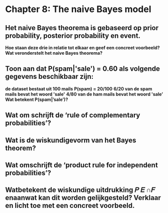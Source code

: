 # Chapter 8: The naive Bayes model

## Het naive Bayes theorema is gebaseerd op prior probability, posterior probability en event.
**Hoe staan deze drie in relatie tot elkaar en geef een concreet voorbeeld?**
**Wat veronderstelt het naive Bayes theorema?**

## Toon aan dat P(spam|'sale') = 0.60 als volgende gegevens beschikbaar zijn:
**de dataset bestaat uit 100 mails**
**P(spam) = 20/100**
**6/20 van de spam mails bevat het woord 'sale'**
**4/80 van de ham mails bevat het woord 'sale’**
**Wat betekent P(spam|’sale’)?**

## Wat om schrijft de ‘rule of complementary probabilities’?

## Wat is de wiskundigevorm van het Bayes theorem?

## Wat omschrijft de ‘product rule for independent probabilities’?

## Watbetekent de wiskundige uitdrukking 𝑃 𝐸 ∩𝐹 enaanwat kan dit worden gelijkgesteld? Verklaar en licht toe met een concreet voorbeeld.